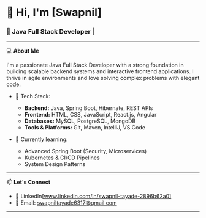 # 👋 Hi, I'm [Swapnil]

### 🚀 Java Full Stack Developer |

---

💻 **About Me**

I'm a passionate Java Full Stack Developer with a strong foundation in building scalable backend systems and interactive frontend applications. I thrive in agile environments and love solving complex problems with elegant code.

- 🧰 Tech Stack:
  - **Backend:** Java, Spring Boot, Hibernate, REST APIs
  - **Frontend:** HTML, CSS, JavaScript, React.js, Angular
  - **Databases:** MySQL, PostgreSQL, MongoDB
  - **Tools & Platforms:** Git, Maven, IntelliJ, VS Code

- 🌱 Currently learning:
  - Advanced Spring Boot (Security, Microservices)
  - Kubernetes & CI/CD Pipelines
  - System Design Patterns

---


📫 **Let's Connect**

- 💼 LinkedIn[www.linkedin.com/in/swapnil-tayade-2896b62a0]
- 📧 Email: swapniltayade6317@gmail.com
---


